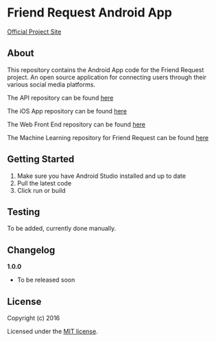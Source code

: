 # Friend Request Android App
[Official Project Site](http://friendrequest.ca)

> 

## About

This repository contains the Android App code for the Friend Request project. An open source application for connecting users through their various social media platforms.


The API repository can be found [here](https://github.com/benstraats/Friend-Request-API)

The iOS App repository can be found [here](https://github.com/benstraats/Friend-Request-iOS)

The Web Front End repository can be found [here](https://github.com/benstraats/Friend-Request-Website)

The Machine Learning repository for Friend Request can be found [here](https://github.com/benstraats/Friend-Request-Machine-Learning)

## Getting Started

1. Make sure you have Android Studio installed and up to date
2. Pull the latest code
3. Click run or build

## Testing

To be added, currently done manually.

## Changelog

__1.0.0__
- To be released soon

## License

Copyright (c) 2016

Licensed under the [MIT license](LICENSE).
